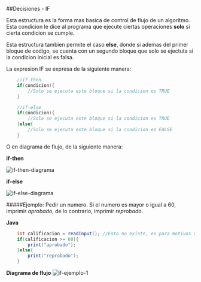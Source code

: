 ##Decisiones - IF

Esta estructura es la forma mas basica de control de flujo de un algoritmo. Esta condicion le dice al programa que ejecute ciertas operaciones **solo** si cierta condicion se cumple. 

Esta estructura tambien permite el caso **else**, donde si ademas del primer bloque de codigo, se cuenta con un segundo bloque que solo se ejectuta si la condicion inicial es falsa.

La expresion IF se expresa de la siguiente manera:
```java
    //if-then
    if(condicion){
        //Solo se ejecuta este bloque si la condicion es TRUE
    }

    //if-else
    if(condicion){
        //Solo se ejecuta este bloque si la condicion es TRUE
    }else{
        //Solo se ejecuta este bloque si la condicion es FALSE
    }
```

O en diagrama de flujo, de la siguiente manera:

**if-then**

![if-then-diagrama](https://i.ibb.co/FwRGf6R/image.png)

**if-else**

![if-else-diagrama](https://i.ibb.co/nm9Nd0j/image.png)

#####Ejemplo: 
Pedir un numero. Si el numero es mayor o igual a 60, imprimir *aprobado*, de lo contrario, imprimir *reprobado*.

**Java**
```java
    int calificacion = readInput(); //Esto no existe, es para motivos de minimizar el codigo
    if(calificacion >= 60){
        print("aprobado");
    }else{
        print("reprobado");
    }
```
**Diagrama de flujo**
![if-ejemplo-1](https://i.ibb.co/YPcvkYX/image.png)
